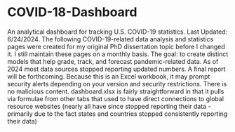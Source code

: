 # COVID-18-Dashboard
An analytical dashboard for tracking U.S. COVID-19 statistics.
Last Updated: 6/24/2024. The following COVID-19-related data analysis and statistics pages were created for my original PhD dissertation topic before I changed it. I still maintain these pages on a monthly basis. The goal: to create distinct models that help grade, track, and forecast pandemic-related data. As of 2024 most data sources stopped reporting updated numbers. A final report will be forthcoming.
Because this is an Excel workbook, it may prompt security alerts depending on your version and security restrictions. There is no malicious content.
dashboard.xlsx is fairly straightforward in that it pulls via formulae from other tabs that used to have direct connections to global resource websites (nearly all have since stopped reporting their data - primarily due to the fact states and countries stopped consistently reporting their data)
